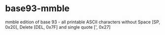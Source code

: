 # base93-mmble
mmble edition of base 93 - all printable ASCII characters without Space [SP, 0x20], Delete [DEL, 0x7F] and single quote [', 0x27]
